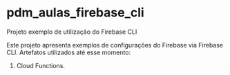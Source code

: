 # pdm_aulas_firebase_cli
Projeto exemplo de utilização do Firebase CLI

Este projeto apresenta exemplos de configurações do Firebase via Firebase CLI. Artefatos utilizados até esse momento:
1. Cloud Functions.
